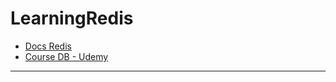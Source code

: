 # LearningRedis

- [Docs Redis](https://redis.io/)
- [Course DB - Udemy](https://www.udemy.com/course/curso-de-banco-de-dados-do-basico-ao-avancado)

-----
